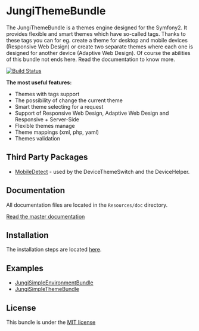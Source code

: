 JungiThemeBundle
================

The JungiThemeBundle is a themes engine designed for the Symfony2. It provides flexible and smart themes which have
so-called tags. Thanks to these tags you can for eg. create a theme for desktop and mobile devices (Responsive Web Design)
or create two separate themes where each one is designed for another device (Adaptive Web Design). Of course the abilities
of this bundle not ends here. Read the documentation to know more.

[![Build Status](https://travis-ci.org/piku235/JungiThemeBundle.svg?branch=master)](https://travis-ci.org/piku235/JungiThemeBundle)

**The most useful features:**

* Themes with tags support
* The possibility of change the current theme
* Smart theme selecting for a request
* Support of Responsive Web Design, Adaptive Web Design and Responsive + Server-Side
* Flexible themes manage
* Theme mappings (xml, php, yaml)
* Themes validation

Third Party Packages
--------------------

* [MobileDetect](https://github.com/serbanghita/Mobile-Detect) - used by the DeviceThemeSwitch and the DeviceHelper.

Documentation
-------------

All documentation files are located in the `Resources/doc` directory.

[Read the master documentation](https://github.com/piku235/JungiThemeBundle/tree/master/Resources/doc/index.md)

Installation
------------

The installation steps are located [here](https://github.com/piku235/JungiThemeBundle/tree/master/Resources/doc/installation.md).

Examples
--------

* [JungiSimpleEnvironmentBundle](https://github.com/piku235/JungiSimpleEnvironmentBundle)
* [JungiSimpleThemeBundle](https://github.com/piku235/JungiSimpleThemeBundle)

License
-------

This bundle is under the [MIT license](https://github.com/piku235/JungiThemeBundle/blob/master/Resources/meta/LICENSE)

